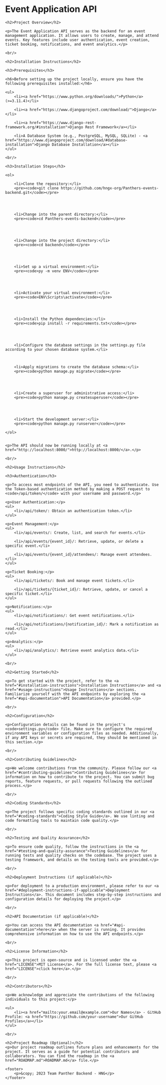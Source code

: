 <!DOCTYPE html>
<html>
<head>
    <title>Event Application API</title>
</head>
<body>
    <h1>Event Application API</h1>

    <h2>Project Overview</h2>

    <p>The Event Application API serves as the backend for an event management application. It allows users to create, manage, and attend events. Key features include user authentication, event creation, ticket booking, notifications, and event analytics.</p>

    <br/>

    <h2>Installation Instructions</h2>

    <h3>Prerequisites</h3>

    <h6>Before setting up the project locally, ensure you have the following prerequisites installed:</h6>

    <ul>
        <li><a href="https://www.python.org/downloads/">Python</a> (>=3.11.4)</li>

        <li><a href="https://www.djangoproject.com/download/">Django</a></li>

        <li><a href="https://www.django-rest-framework.org/#installation">Django Rest Framework</a></li>

        <li>A Database System (e.g., PostgreSQL, MySQL, SQLite) - <a href="https://www.djangoproject.com/download/#database-installation">Django Database Installation</a></li>
    </ul>

    <br/>

    <h3>Installation Steps</h3>

    <ol>

        <li>Clone the repository:</li>
        <pre><code>git clone https://github.com/hngx-org/Panthers-events-backend.git</code></pre>
    
    

    
        <li>Change into the parent directory:</li>
        <pre><code>cd Panthers-events-backend</code></pre>
    
    

    
        <li>Change into the project directory:</li>
        <pre><code>cd backend</code></pre>
    
    

    
        <li>Set up a virtual environment:</li>
        <pre><code>py -m venv ENV</code></pre>
    
    

    
        <li>Activate your virtual environment:</li>
        <pre><code>ENV\Scripts\activate</code></pre>
    
    

    
        <li>Install the Python dependencies:</li>
        <pre><code>pip install -r requirements.txt</code></pre>
    
    

    
        <li>Configure the database settings in the settings.py file according to your chosen database system.</li>
    

    
        <li>Apply migrations to create the database schema:</li>
        <pre><code>python manage.py migrate</code></pre>
    
    

    
        <li>Create a superuser for administrative access:</li>
        <pre><code>python manage.py createsuperuser</code></pre>
    
    

    
        <li>Start the development server:</li>
        <pre><code>python manage.py runserver</code></pre>

    </ol>
    

    <p>The API should now be running locally at <a href="http://localhost:8000/">http://localhost:8000/</a>.</p>

    <br/>

    <h2>Usage Instructions</h2>

    <h3>Authentication</h3>

    <p>To access most endpoints of the API, you need to authenticate. Use the Token-based authentication method by making a POST request to <code>/api/token/</code> with your username and password.</p>

    <p>User Authentication:</p>
    <ul>
        <li>/api/token/: Obtain an authentication token.</li>
    </ul>

    <p>Event Management:</p>
    <ul>
        <li>/api/events/: Create, list, and search for events.</li>

        <li>/api/events/{event_id}/: Retrieve, update, or delete a specific event.</li>

        <li>/api/events/{event_id}/attendees/: Manage event attendees.</li>
    </ul>

    <p>Ticket Booking:</p>
    <ul>
        <li>/api/tickets/: Book and manage event tickets.</li>

        <li>/api/tickets/{ticket_id}/: Retrieve, update, or cancel a specific ticket.</li>
    </ul>

    <p>Notifications:</p>
    <ul>
        <li>/api/notifications/: Get event notifications.</li>

        <li>/api/notifications/{notification_id}/: Mark a notification as read.</li>
    </ul>

    <p>Analytics:</p>
    <ul>
        <li>/api/analytics/: Retrieve event analytics data.</li>
    </ul>

    <br/>

    <h2>Getting Started</h2>

    <p>To get started with the project, refer to the <a href="#installation-instructions">Installation Instructions</a> and <a href="#usage-instructions">Usage Instructions</a> sections. Familiarize yourself with the API endpoints by exploring the <a href="#api-documentation">API Documentation</a> provided.</p>

    <br/>

    <h2>Configuration</h2>

    <p>Configuration details can be found in the project's <code>settings.py</code> file. Make sure to configure the required environment variables or configuration files as needed. Additionally, if any API keys or secrets are required, they should be mentioned in this section.</p>

    <br/>

    <h2>Contributing Guidelines</h2>

    <p>We welcome contributions from the community. Please follow our <a href="#contributing-guidelines">Contributing Guidelines</a> for information on how to contribute to the project. You can submit bug reports, feature requests, or pull requests following the outlined process.</p>

    <br/>

    <h2>Coding Standards</h2>

    <p>The project follows specific coding standards outlined in our <a href="#coding-standards">Coding Style Guide</a>. We use linting and code formatting tools to maintain code quality.</p>

    <br/>

    <h2>Testing and Quality Assurance</h2>

    <p>To ensure code quality, follow the instructions in the <a href="#testing-and-quality-assurance">Testing Guidelines</a> for running tests and quality checks on the codebase. The project uses a testing framework, and details on the testing tools are provided.</p>

    <br/>

    <h2>Deployment Instructions (if applicable)</h2>

    <p>For deployment to a production environment, please refer to our <a href="#deployment-instructions-if-applicable">Deployment Instructions</a>. This document includes step-by-step instructions and configuration details for deploying the project.</p>

    <br/>

    <h2>API Documentation (if applicable)</h2>

    <p>You can access the API documentation <a href="#api-documentation">here</a> when the server is running. It provides comprehensive information on how to use the API endpoints.</p>

    <br/>

    <h2>License Information</h2>

    <p>This project is open-source and is licensed under the <a href="LICENSE">MIT License</a>. For the full license text, please <a href="LICENSE">click here</a>.</p>

    <br/>

    <h2>Contributors</h2>

    <p>We acknowledge and appreciate the contributions of the following individuals to this project:</p>

    <ul>
        <li><a href="mailto:your.email@example.com">Our Names</a> - GitHub Profile: <a href="https://github.com/your-username">Our GitHub Profiles</a></li>
    </ul>

    <br/>

    <h2>Project Roadmap (Optional)</h2>
    <p>Our project roadmap outlines future plans and enhancements for the project. It serves as a guide for potential contributors and collaborators. You can find the roadmap in the <a href="ROADMAP.md">ROADMAP.md</a> file.</p>

    <footer>
        <p>&copy; 2023 Team Panther Backend - HNG</p>
    </footer>
</body>
</html>